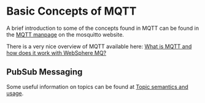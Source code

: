 # Basic Concepts of MQTT

A brief introduction to some of the concepts found in MQTT can be found in the [MQTT manpage](http://mosquitto.org/man/mqtt-7.html) on the mosquitto website.

There is a very nice overview of MQTT available here: [What is MQTT and how does it work with WebSphere MQ?](https///www.ibm.com/developerworks/mydeveloperworks/blogs/aimsupport/entry/what_is_mqtt_and_how_does_it_work_with_websphere_mq?lang=en)
## PubSub Messaging

Some useful information on topics can be found at [Topic semantics and usage](http://publib.boulder.ibm.com/infocenter/wmbhelp/v6r1m0/index.jsp?topic=/com.ibm.etools.mft.doc/aq13300_.htm).
